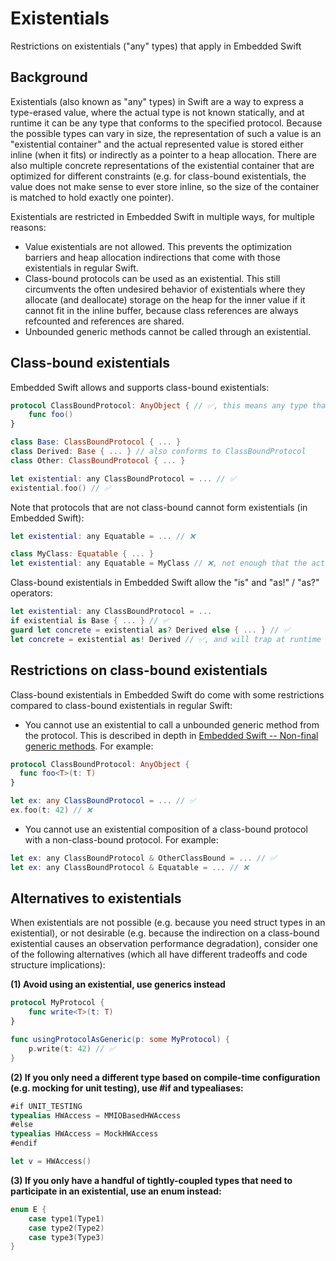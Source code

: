 # Existentials

Restrictions on existentials ("any" types) that apply in Embedded Swift

## Background

Existentials (also known as "any" types) in Swift are a way to express a type-erased value, where the actual type is not known statically, and at runtime it can be any type that conforms to the specified protocol. Because the possible types can vary in size, the representation of such a value is an "existential container" and the actual represented value is stored either inline (when it fits) or indirectly as a pointer to a heap allocation. There are also multiple concrete representations of the existential container that are optimized for different constraints (e.g. for class-bound existentials, the value does not make sense to ever store inline, so the size of the container is matched to hold exactly one pointer).

Existentials are restricted in Embedded Swift in multiple ways, for multiple reasons:

- Value existentials are not allowed. This prevents the optimization barriers and heap allocation indirections that come with those existentials in regular Swift.
- Class-bound protocols can be used as an existential. This still circumvents the often undesired behavior of existentials where they allocate (and deallocate) storage on the heap for the inner value if it cannot fit in the inline buffer, because class references are always refcounted and references are shared.
- Unbounded generic methods cannot be called through an existential.

## Class-bound existentials

Embedded Swift allows and supports class-bound existentials:

```swift
protocol ClassBoundProtocol: AnyObject { // ✅, this means any type that wants to conform to ClassBoundProtocol must be a class type
    func foo()
}

class Base: ClassBoundProtocol { ... }
class Derived: Base { ... } // also conforms to ClassBoundProtocol
class Other: ClassBoundProtocol { ... }

let existential: any ClassBoundProtocol = ... // ✅
existential.foo() // ✅
```

Note that protocols that are not class-bound cannot form existentials (in Embedded Swift):

```swift
let existential: any Equatable = ... // ❌

class MyClass: Equatable { ... }
let existential: any Equatable = MyClass // ❌, not enough that the actual type is a class, the protocol itself must be class-bound
```

Class-bound existentials in Embedded Swift allow the "is" and "as!" / "as?" operators:

```swift
let existential: any ClassBoundProtocol = ...
if existential is Base { ... } // ✅
guard let concrete = existential as? Derived else { ... } // ✅
let concrete = existential as! Derived // ✅, and will trap at runtime if a different type is inside the existential
```

## Restrictions on class-bound existentials

Class-bound existentials in Embedded Swift do come with some restrictions compared to class-bound existentials in regular Swift:

- You cannot use an existential to call a unbounded generic method from the protocol. This is described in depth in [Embedded Swift -- Non-final generic methods](NonFinalGenericMethods.md). For example:
```swift
protocol ClassBoundProtocol: AnyObject {
  func foo<T>(t: T)
}

let ex: any ClassBoundProtocol = ... // ✅
ex.foo(t: 42) // ❌
```

- You cannot use an existential composition of a class-bound protocol with a non-class-bound protocol. For example:
```swift
let ex: any ClassBoundProtocol & OtherClassBound = ... // ✅
let ex: any ClassBoundProtocol & Equatable = ... // ❌
```

## Alternatives to existentials

When existentials are not possible (e.g. because you need struct types in an existential), or not desirable (e.g. because the indirection on a class-bound existential causes an observation performance degradation), consider one of the following alternatives (which all have different tradeoffs and code structure implications):

**(1) Avoid using an existential, use generics instead**

```swift
protocol MyProtocol {
    func write<T>(t: T)
}

func usingProtocolAsGeneric(p: some MyProtocol) {
    p.write(t: 42) // ✅
}
```

**(2) If you only need a different type based on compile-time configuration (e.g. mocking for unit testing), use #if and typealiases:**
```swift
#if UNIT_TESTING
typealias HWAccess = MMIOBasedHWAccess
#else
typealias HWAccess = MockHWAccess
#endif

let v = HWAccess()
```

**(3) If you only have a handful of tightly-coupled types that need to participate in an existential, use an enum instead:**
```swift
enum E {
    case type1(Type1)
    case type2(Type2)
    case type3(Type3)
}
```
